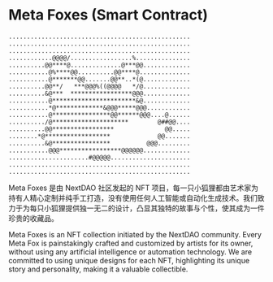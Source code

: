 # Meta Foxes (Smart Contract)

```
..................................................
..................................................
..................................................
............@@@@/.................%...............
..........@@****@..............@***@@.............
...........@%****@@..........@@****@..............
...........@*******@@.......@@**..*(@.............
..........@@**/   ***@@@%((@@@@   */@.............
..........&@***  *****************@@@.............
...........@***********************&@.............
...........*@*************&@@@*****@@@............
...........@****************@@******@@@....@......
........../@*********************        @##@@....
..........@@*****************              @@.....
........*@******************             @@.......
..........&@****************          @@@.........
...........@@@*****************@@@@@@.............
......................#@@@@@......................
..................................................
..................................................
```

Meta Foxes 是由 NextDAO 社区发起的 NFT 项目，每一只小狐狸都由艺术家为持有人精心定制并纯手工打造，没有使用任何人工智能或自动化生成技术。我们致力于为每只小狐狸提供独一无二的设计，凸显其独特的故事与个性，使其成为一件珍贵的收藏品。

Meta Foxes is an NFT collection initiated by the NextDAO community. Every Meta Fox is painstakingly crafted and customized by artists for its owner, without using any artificial intelligence or automation technology. We are committed to using unique designs for each NFT, highlighting its unique story and personality, making it a valuable collectible.
